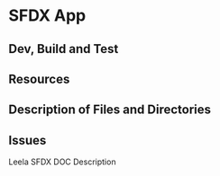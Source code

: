 # SFDX  App

## Dev, Build and Test


## Resources


## Description of Files and Directories


## Issues


Leela SFDX DOC Description
